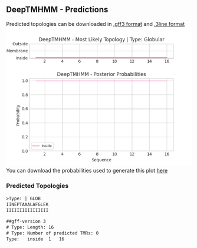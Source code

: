 ## DeepTMHMM - Predictions
Predicted topologies can be downloaded in [.gff3 format](TMRs.gff3) and [.3line format](predicted_topologies.3line)
![picture](plot.png)
You can download the probabilities used to generate this plot [here](Type:_probs.csv)
### Predicted Topologies
```
>Type: | GLOB
IINEPTAAALAFGLEK
IIIIIIIIIIIIIIII

```


```
##gff-version 3
# Type: Length: 16
# Type: Number of predicted TMRs: 0
Type:	inside	1	16				

```
